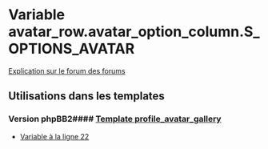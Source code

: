 # Variable avatar_row.avatar_option_column.S_OPTIONS_AVATAR
[Explication sur le forum des forums](http://forum.forumactif.com/t294113-listing-des-variables#avatar_row.avatar_option_column.S_OPTIONS_AVATAR)
## Utilisations dans les templates
### Version phpBB2#### [Template profile_avatar_gallery](subsilver/profile_avatar_gallery.md)
* [Variable à la ligne 22](../subsilver/profile_avatar_gallery.tpl#L22)